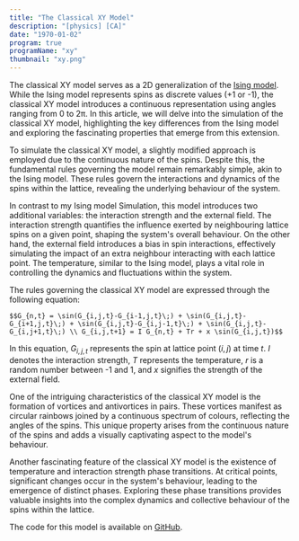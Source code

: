 ```yaml
---
title: "The Classical XY Model"
description: "[physics] [CA]"
date: "1970-01-02"
program: true
programName: "xy"
thumbnail: "xy.png"
---
```


The classical XY model serves as a 2D generalization of the [Ising model](/posts/ising). While the Ising model represents spins as discrete values (+1 or -1), the classical XY model introduces a continuous representation using angles ranging from 0 to 2π. In this article, we will delve into the simulation of the classical XY model, highlighting the key differences from the Ising model and exploring the fascinating properties that emerge from this extension.

To simulate the classical XY model, a slightly modified approach is employed due to the continuous nature of the spins. Despite this, the fundamental rules governing the model remain remarkably simple, akin to the Ising model. These rules govern the interactions and dynamics of the spins within the lattice, revealing the underlying behaviour of the system.

In contrast to my Ising model Simulation, this model introduces two additional variables: the interaction strength and the external field. The interaction strength quantifies the influence exerted by neighbouring lattice spins on a given point, shaping the system's overall behaviour. On the other hand, the external field introduces a bias in spin interactions, effectively simulating the impact of an extra neighbour interacting with each lattice point. The temperature, similar to the Ising model, plays a vital role in controlling the dynamics and fluctuations within the system.

The rules governing the classical XY model are expressed through the following equation:

`$$G_{n,t} = \sin(G_{i,j,t}-G_{i-1,j,t}\;) + \sin(G_{i,j,t}-G_{i+1,j,t}\;) + \sin(G_{i,j,t}-G_{i,j-1,t}\;) + \sin(G_{i,j,t}-G_{i,j+1,t}\;) \\ G_{i,j,t+1} = I G_{n,t} + Tr + x \sin(G_{i,j,t})$$`

In this equation, $G_{i,j,t}$ represents the spin at lattice point $(i,j)$ at time $t$. $I$ denotes the interaction strength, $T$ represents the temperature, $r$ is a random number between -1 and 1, and $x$ signifies the strength of the external field.

One of the intriguing characteristics of the classical XY model is the formation of vortices and antivortices in pairs. These vortices manifest as circular rainbows joined by a continuous spectrum of colours, reflecting the angles of the spins. This unique property arises from the continuous nature of the spins and adds a visually captivating aspect to the model's behaviour.

Another fascinating feature of the classical XY model is the existence of temperature and interaction strength phase transitions. At critical points, significant changes occur in the system's behaviour, leading to the emergence of distinct phases. Exploring these phase transitions provides valuable insights into the complex dynamics and collective behaviour of the spins within the lattice.

The code for this model is available on [GitHub](https://github.com/e74000/Classical-XY-Model-Go/).